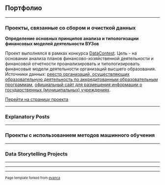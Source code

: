 ## Портфолио

---

### Проекты, связанные со сбором и очисткой данных

**Определение основных принципов анализа и типологизации финансовых моделей деятельности ВУЗов**

Проект выполнялся в рамках конкурса [DataContest](https://data-contest.ru). Цель - на основании анализа планов финансово-хозяйственной деятельности и финансовой отчетности проанализировать и типологизировать финансовые модели деятельности организаций высшего образования. Источники данных: [реестр организаций, осуществляющих образовательную деятельность по аккредитованным образовательным программам](http://obrnadzor.gov.ru/ru/opendata/7701537808-RAOO/), [официальный сайт для размещения информации о государственных (муниципальных) учреждениях](https://bus.gov.ru).

[Перейти на страницу проекта](https://github.com/iconismo/data-contest-2020)
<!---<img src="images/dummy_thumbnail.jpg?raw=true"/> --->

<!--- --- --->
<!---[Project 2 Title](/pdf/sample_presentation.pdf) --->
<!--- <img src="images/dummy_thumbnail.jpg?raw=true"/> --->

<!--- --- --->
<!--- [Project 3 Title](http://example.com/) --->
<!--- <img src="images/dummy_thumbnail.jpg?raw=true"/> --->

---

### Explanatory Posts

---

### Проекты с использованием методов машинного обучения

---

### Data Storytelling Projects

---



<!--- - [Project 1 Title](http://example.com/)--->
<!--- - [Project 2 Title](http://example.com/)--->
<!--- - [Project 3 Title](http://example.com/)--->
<!--- - [Project 4 Title](http://example.com/)--->
<!--- - [Project 5 Title](http://example.com/)--->

---




---
<p style="font-size:11px">Page template forked from <a href="https://github.com/evanca/quick-portfolio">evanca</a></p>
<!-- Remove above link if you don't want to attibute -->
